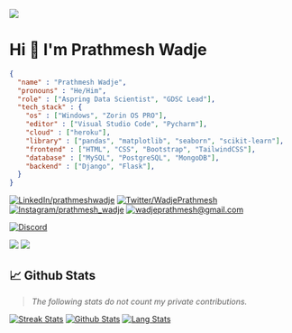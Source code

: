 ![](https://images-ext-1.discordapp.net/external/3ANAUevUGiuuWt4fLvPCG6ZNb2peh87rxoajCy1sBE4/https/pbs.twimg.com/profile_banners/1570753275510788101/1663331971/1500x500?width=1440&height=480)

# Hi 👋 I'm Prathmesh Wadje

```json
{
  "name" : "Prathmesh Wadje",
  "pronouns" : "He/Him",
  "role" : ["Aspring Data Scientist", "GDSC Lead"],
  "tech_stack" : {
    "os" : ["Windows", "Zorin OS PRO"],
    "editor" : ["Visual Studio Code", "Pycharm"],
    "cloud" : ["heroku"],
    "library" : ["pandas", "matplotlib", "seaborn", "scikit-learn"],
    "frontend" : ["HTML", "CSS", "Bootstrap", "TailwindCSS"],
    "database" : ["MySQL", "PostgreSQL", "MongoDB"],
    "backend" : ["Django", "Flask"],
  }
}
```

[![LinkedIn/prathmeshwadje](https://img.shields.io/badge/LinkedIn-0077B5?style=for-the-badge&logo=linkedin&logoColor=white
)](https://www.linkedin.com/in/prathmeshwadje/)
[![Twitter/WadjePrathmesh](https://img.shields.io/badge/Twitter-1DA1F2?style=for-the-badge&logo=twitter&logoColor=white
)](https://twitter.com/WadjePrathmesh)
[![Instagram/_prathmesh_wadje_](https://img.shields.io/badge/Instagram-E4405F?style=for-the-badge&logo=instagram&logoColor=white
)](https://instagram.com/_prathmesh_wadje_)
[![wadjeprathmesh@gmail.com](https://img.shields.io/badge/Gmail-D14836?style=for-the-badge&logo=gmail&logoColor=white
)](mailto:wadjeprathmesh@gmail.com)

[![Discord](https://discord.c99.nl/widget/theme-3/936585091231146034.png)](https://discord.com/users/936585091231146034)

[![](https://custom-icon-badges.herokuapp.com/github/followers/PrathmeshWadje?color=236ad3&labelColor=1155ba&style=for-the-badge&logo=person-add&label=Follow&logoColor=white%22/%3E%3C/a%3E%20%3Ca%20href=%22https://github.com/PrathmeshWadje)](https://github.com/PrathmeshWadje?tab=followers)
[![](https://custom-icon-badges.herokuapp.com/badge/dynamic/json?logo=star&host=formatted-dynamic-badges.herokuapp.com&formatter=metric&style=for-the-badge&color=55960c&labelColor=488207&label=stars&query=%24.stars&url=https%3A%2F%2Fapi.github-star-counter.workers.dev%2Fuser%2FPrathmeshWadje)](https://github.com/PrathmeshWadje?tab=repositories&sort=stargazers)

## 📈 Github Stats
> *The following stats do not count my private contributions.*

[![Streak Stats](http://github-readme-streak-stats.herokuapp.com/?user=PrathmeshWadje&theme=react&date_format=M%20j%5B%2C%20Y%5D)](https://github.com/PrathmeshWadje)
[![Github Stats](https://denvercoder1-github-readme-stats.vercel.app/api/?username=PrathmeshWadje&show_icons=true&include_all_commits=true&count_private=true&theme=react)](https://github.com/PrathmeshWadje)
[![Lang Stats](https://github-readme-stats.vercel.app/api/top-langs/?username=PrathmeshWadje&langs_count=8&layout=compact&theme=react)](https://github.com/PrathmeshWadje)
